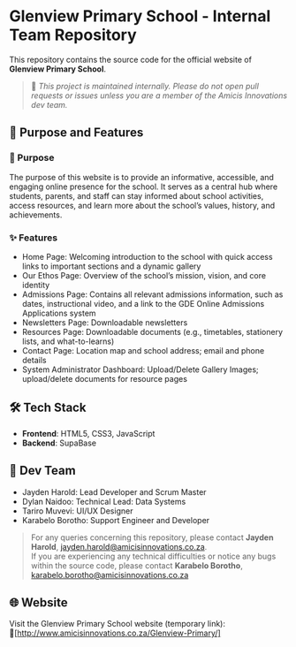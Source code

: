 # Glenview Primary School - Internal Team Repository

This repository contains the source code for the official website of **Glenview Primary School**.

> 📢 _This project is maintained internally. Please do not open pull requests or issues unless you are a member of the Amicis Innovations dev team._

## 📌 Purpose and Features
### 📘 Purpose
The purpose of this website is to provide an informative, accessible, and engaging online presence for the school. It serves as a central hub where students, parents, and staff can stay informed about school activities, access resources, and learn more about the school’s values, history, and achievements.

### ✨ Features
- Home Page: Welcoming introduction to the school with quick access links to important sections and a dynamic gallery
- Our Ethos Page: Overview of the school’s mission, vision, and core identity
- Admissions Page: Contains all relevant admissions information, such as dates, instructional video, and a link to the GDE Online Admissions Applications system
- Newsletters Page: Downloadable newsletters
- Resources Page: Downloadable documents (e.g., timetables, stationery lists, and what-to-learns)
- Contact Page: Location map and school address; email and phone details
- System Administrator Dashboard: Upload/Delete Gallery Images; upload/delete documents for resource pages

## 🛠️ Tech Stack
- **Frontend**: HTML5, CSS3, JavaScript
- **Backend**: SupaBase

## 👥 Dev Team
- Jayden Harold: Lead Developer and Scrum Master
- Dylan Naidoo: Technical Lead: Data Systems
- Tariro Muvevi: UI/UX Designer
- Karabelo Borotho: Support Engineer and Developer

>For any queries concerning this repository, please contact **Jayden Harold**, jayden.harold@amicisinnovations.co.za. <br>
If you are experiencing any technical difficulties or notice any bugs within the source code, please contact **Karabelo Borotho**, karabelo.borotho@amicisinnovations.co.za

## 🌐 Website

Visit the Glenview Primary School website (temporary link): 
🔗[http://www.amicisinnovations.co.za/Glenview-Primary/]


